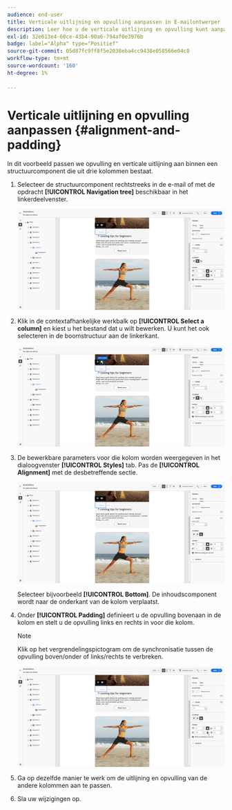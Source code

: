 ```yaml
---
audience: end-user
title: Verticale uitlijning en opvulling aanpassen in E-mailontwerper
description: Leer hoe u de verticale uitlijning en opvulling kunt aanpassen
exl-id: 32e613e4-60ce-43b4-90a6-794af0e3976b
badge: label="Alpha" type="Positief"
source-git-commit: 05d87fc9ff8f5e2038eba4cc9438e058566e04c8
workflow-type: tm+mt
source-wordcount: '160'
ht-degree: 1%

---
```



# Verticale uitlijning en opvulling aanpassen {#alignment-and-padding}

In dit voorbeeld passen we opvulling en verticale uitlijning aan binnen een structuurcomponent die uit drie kolommen bestaat.

1. Selecteer de structuurcomponent rechtstreeks in de e-mail of met de opdracht **[!UICONTROL Navigation tree]** beschikbaar in het linkerdeelvenster.

   ![](assets/alignment_1.png)

1. Klik in de contextafhankelijke werkbalk op **[!UICONTROL Select a column]** en kiest u het bestand dat u wilt bewerken. U kunt het ook selecteren in de boomstructuur aan de linkerkant.

   ![](assets/alignment_2.png)

1. De bewerkbare parameters voor die kolom worden weergegeven in het dialoogvenster **[!UICONTROL Styles]** tab. Pas de **[!UICONTROL Alignment]** met de desbetreffende sectie.

   ![](assets/alignment_3.png)

   Selecteer bijvoorbeeld **[!UICONTROL Bottom]**. De inhoudscomponent wordt naar de onderkant van de kolom verplaatst.

1. Onder **[!UICONTROL Padding]** definieert u de opvulling bovenaan in de kolom en stelt u de opvulling links en rechts in voor die kolom.

   >[!NOTE]
   >
   >Klik op het vergrendelingspictogram om de synchronisatie tussen de opvulling boven/onder of links/rechts te verbreken.

   ![](assets/alignment_4.png)

1. Ga op dezelfde manier te werk om de uitlijning en opvulling van de andere kolommen aan te passen.

1. Sla uw wijzigingen op.
